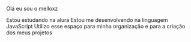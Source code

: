   Olá eu sou o melloxz

  Estou estudando na alura
  Estou me desenvolvendo na linguagem JavaScript
  Utilizo esse espaço para minha organização e para a criação dos meus projetos
